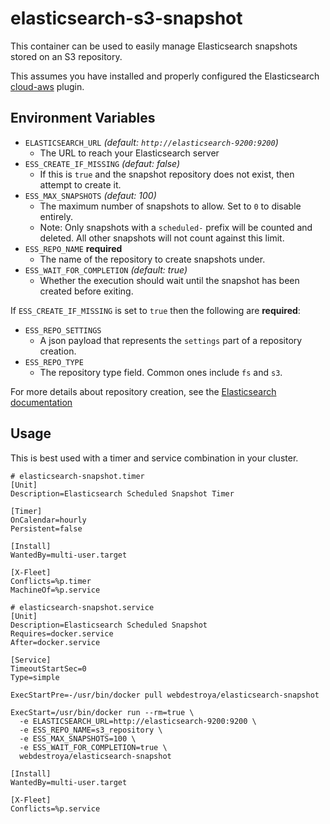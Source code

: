 # elasticsearch-s3-snapshot

This container can be used to easily manage Elasticsearch snapshots stored on an S3 repository.

This assumes you have installed and properly configured the Elasticsearch [cloud-aws](https://github.com/elastic/elasticsearch-cloud-aws) plugin.

## Environment Variables

* `ELASTICSEARCH_URL` *(default: `http://elasticsearch-9200:9200`)*
  * The URL to reach your Elasticsearch server
* `ESS_CREATE_IF_MISSING` *(defaut: false)*
  * If this is `true` and the snapshot repository does not exist, then attempt to create it.
* `ESS_MAX_SNAPSHOTS` *(defaut: 100)*
  * The maximum number of snapshots to allow. Set to `0` to disable entirely.
  * Note: Only snapshots with a `scheduled-` prefix will be counted and deleted. All other snapshots will not count against this limit.
* `ESS_REPO_NAME` **required**
  * The name of the repository to create snapshots under.
* `ESS_WAIT_FOR_COMPLETION` *(default: true)*
  * Whether the execution should wait until the snapshot has been created before exiting.

If `ESS_CREATE_IF_MISSING` is set to `true` then the following are **required**:
* `ESS_REPO_SETTINGS`
  * A json payload that represents the `settings` part of a repository creation.
* `ESS_REPO_TYPE`
  * The repository type field. Common ones include `fs` and `s3`.

For more details about repository creation, see the [Elasticsearch documentation](https://www.elastic.co/guide/en/elasticsearch/reference/1.6/modules-snapshots.html#_repositories)

## Usage
This is best used with a timer and service combination in your cluster.

```
# elasticsearch-snapshot.timer
[Unit]
Description=Elasticsearch Scheduled Snapshot Timer

[Timer]
OnCalendar=hourly
Persistent=false

[Install]
WantedBy=multi-user.target

[X-Fleet]
Conflicts=%p.timer
MachineOf=%p.service

```

```
# elasticsearch-snapshot.service
[Unit]
Description=Elasticsearch Scheduled Snapshot
Requires=docker.service
After=docker.service

[Service]
TimeoutStartSec=0
Type=simple

ExecStartPre=-/usr/bin/docker pull webdestroya/elasticsearch-snapshot

ExecStart=/usr/bin/docker run --rm=true \
  -e ELASTICSEARCH_URL=http://elasticsearch-9200:9200 \
  -e ESS_REPO_NAME=s3_repository \
  -e ESS_MAX_SNAPSHOTS=100 \
  -e ESS_WAIT_FOR_COMPLETION=true \
  webdestroya/elasticsearch-snapshot

[Install]
WantedBy=multi-user.target

[X-Fleet]
Conflicts=%p.service

```
